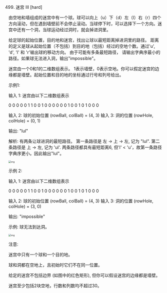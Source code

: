 499. 迷宫 III [hard]

由空地和墙组成的迷宫中有一个球。球可以向上（u）下（d）左（l）右（r）四个方向滚动，但在遇到墙壁前不会停止滚动。当球停下时，可以选择下一个方向。迷宫中还有一个洞，当球运动经过洞时，就会掉进洞里。

给定球的起始位置，目的地和迷宫，找出让球以最短距离掉进洞里的路径。 距离的定义是球从起始位置（不包括）到目的地（包括）经过的空地个数。通过'u', 'd', 'l' 和 'r'输出球的移动方向。 由于可能有多条最短路径， 请输出字典序最小的路径。如果球无法进入洞，输出"impossible"。

迷宫由一个0和1的二维数组表示。 1表示墙壁，0表示空地。你可以假定迷宫的边缘都是墙壁。起始位置和目的地的坐标通过行号和列号给出。

 

示例1:

输入 1: 迷宫由以下二维数组表示

0 0 0 0 0
1 1 0 0 1
0 0 0 0 0
0 1 0 0 1
0 1 0 0 0

输入 2: 球的初始位置 (rowBall, colBall) = (4, 3)
输入 3: 洞的位置 (rowHole, colHole) = (0, 1)

输出: "lul"

解析: 有两条让球进洞的最短路径。
第一条路径是 左 -> 上 -> 左, 记为 "lul".
第二条路径是 上 -> 左, 记为 'ul'.
两条路径都具有最短距离6, 但'l' < 'u'，故第一条路径字典序更小。因此输出"lul"。

<img src="https://assets.leetcode.com/uploads/2018/10/13/maze_2_example_1.png" alt="img" style="zoom:50%;" />

示例 2:

输入 1: 迷宫由以下二维数组表示

0 0 0 0 0
1 1 0 0 1
0 0 0 0 0
0 1 0 0 1
0 1 0 0 0

输入 2: 球的初始位置 (rowBall, colBall) = (4, 3)
输入 3: 洞的位置 (rowHole, colHole) = (3, 0)

输出: "impossible"

示例: 球无法到达洞。

<img src="https://assets.leetcode.com/uploads/2018/10/13/maze_2_example_2.png" alt="img" style="zoom:50%;" />

 

注意:

迷宫中只有一个球和一个目的地。

球和洞都在空地上，且初始时它们不在同一位置。

给定的迷宫不包括边界 (如图中的红色矩形), 但你可以假设迷宫的边缘都是墙壁。

迷宫至少包括2块空地，行数和列数均不超过30。